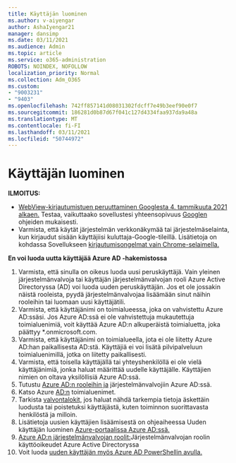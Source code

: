 ```yaml
---
title: Käyttäjän luominen
ms.author: v-aiyengar
author: AshaIyengar21
manager: dansimp
ms.date: 03/11/2021
ms.audience: Admin
ms.topic: article
ms.service: o365-administration
ROBOTS: NOINDEX, NOFOLLOW
localization_priority: Normal
ms.collection: Adm_O365
ms.custom:
- "9003231"
- "9403"
ms.openlocfilehash: 742ff857141d08031302fdcff7e49b3eef90e0f7
ms.sourcegitcommit: 186281d0b87d67f041c127d4334faa937da9a48a
ms.translationtype: MT
ms.contentlocale: fi-FI
ms.lasthandoff: 03/11/2021
ms.locfileid: "50744972"
---
```

# <a name="create-user"></a>Käyttäjän luominen

**ILMOITUS:**

- [WebView-kirjautumistuen peruuttaminen Googlesta 4. tammikuuta 2021 alkaen.](https://docs.microsoft.com/azure/active-directory/external-identities/google-federation#deprecation-of-webview-sign-in-support) Testaa, vaikuttaako sovellustesi yhteensopivuus [Googlen](https://go.microsoft.com/fwlink/?linkid=2157323) ohjeiden mukaisesti.
- Varmista, että käytät järjestelmän verkkonäkymää tai järjestelmäselainta, kun kirjaudut sisään käyttäjiisi kuluttaja-Google-tileillä. Lisätietoja on kohdassa Sovellukseen [kirjautumisongelmat vain Chrome-selaimella.](https://docs.microsoft.com/office365/troubleshoot/miscellaneous/chrome-behavior-affects-applications)

**En voi luoda uutta käyttäjää Azure AD -hakemistossa**

1. Varmista, että sinulla on oikeus luoda uusi peruskäyttäjä. Vain yleinen järjestelmänvalvoja tai käyttäjän järjestelmänvalvojan rooli Azure Active Directoryssa (AD) voi luoda uuden peruskäyttäjän. Jos et ole jossakin näistä rooleista, pyydä järjestelmänvalvojaa lisäämään sinut näihin rooleihin tai luomaan uusi käyttäjätili.
1. Varmista, että käyttäjänimi on toimialueessa, joka on vahvistettu Azure AD:ssäsi. Jos Azure AD:ssä ei ole vahvistettuja mukautettuja toimialuenimiä, voit käyttää Azure AD:n alkuperäistä toimialuetta, joka päättyy *.onmicrosoft.com.
1. Varmista, että käyttäjänimi on toimialueella, jota ei ole liitetty Azure AD:han paikallisesta AD:stä. Käyttäjiä ei voi lisätä pilvipalveluun toimialuenimillä, jotka on liitetty paikallisesti.
1. Varmista, että toisella käyttäjällä tai yhteyshenkilöllä ei ole vielä käyttäjänimiä, jonka haluat määrittää uudelle käyttäjälle. Käyttäjien nimien on oltava yksilöllisiä Azure AD:ssä.
1. Tutustu [Azure AD:n rooleihin ja](https://portal.azure.com/#blade/Microsoft_AAD_IAM/ActiveDirectoryMenuBlade/RolesAndAdministrators) järjestelmänvalvojiin Azure AD:ssä.
1. Katso Azure [AD:n](https://portal.azure.com/#blade/Microsoft_AAD_IAM/ActiveDirectoryMenuBlade/RolesAndAdministrators) toimialuenimet.
1. Tarkista [valvontalokit,](https://portal.azure.com/#blade/Microsoft_AAD_IAM/ActiveDirectoryMenuBlade/RolesAndAdministrators) jos haluat nähdä tarkempia tietoja äskettäin luodusta tai poistetuksi käyttäjästä, kuten toiminnon suorittavasta henkilöstä ja milloin.
1. Lisätietoja uusien käyttäjien lisäämisestä on ohjeaiheessa Uuden käyttäjän luominen [Azure-portaalissa Azure AD:ssä.](/azure/active-directory/active-directory-users-create-azure-portal)
1. [Azure AD:n järjestelmänvalvojan roolit:](https://docs.microsoft.com/azure/active-directory/active-directory-assign-admin-roles)Järjestelmänvalvojan roolin käyttöoikeudet Azure Active Directoryssa
1. Voit luoda [uuden käyttäjän myös Azure AD PowerShellin avulla.](https://docs.microsoft.com/powershell/module/azuread/new-azureaduser?view=azureadps-2.0)
